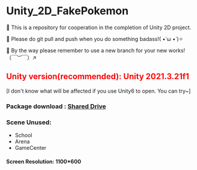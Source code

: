 # Unity_2D_FakePokemon
🔻 This is a repository for cooperation in the completion of Unity 2D project.

🔻 Please do git pull and push when you do something badass!( •̀ ω •́ )✧

🔻 By the way please remember to use a new branch for your new works!（￣︶￣）↗

<h2 style="color:red;">Unity version(recommended): Unity 2021.3.21f1 </h2>

[I don't know what will be affected if you use Unity6 to open. You can try~]

<h3>Package download : <a href="https://drive.google.com/drive/folders/1nx1EaKyEUD1XWANcdiADYC8ohV4B8QZC?usp=drive_link">Shared Drive</a></h3>

<h3>Scene Unused: </h3>
<ul>
  <li>School</li>
  <li>Arena</li>
  <li>GameCenter</li>
</ul>
<h4>Screen Resolution: 1100*600</h4>
